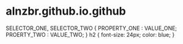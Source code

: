# alnzbr.github.io.github
SELECTOR_ONE, SELECTOR_TWO {
    PROPERTY_ONE : VALUE_ONE;
    PROERTY_TWO : VALUE_TWO;
}
h2 {
    font-size: 24px;
    color: blue;
}